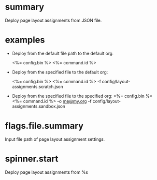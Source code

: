 # summary

Deploy page layout assignments from JSON file.

# examples

- Deploy from the default file path to the default org:

  <%= config.bin %> <%= command.id %>

- Deploy from the specified file to the default org:

  <%= config.bin %> <%= command.id %> -f config/layout-assignments.scratch.json

- Deploy from the specified file to the specified org:
  <%= config.bin %> <%= command.id %> -o me@my.org -f config/layout-assignments.sandbox.json

# flags.file.summary

Input file path of page layout assignment settings.

# spinner.start

Deploy page layout assignments from %s
